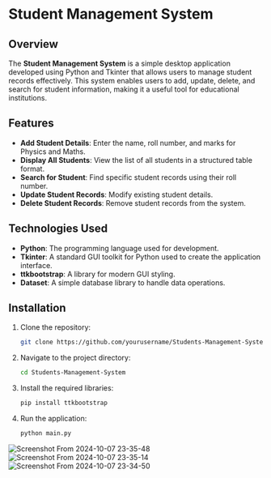 # Student Management System

## Overview
The **Student Management System** is a simple desktop application developed using Python and Tkinter that allows users to manage student records effectively. This system enables users to add, update, delete, and search for student information, making it a useful tool for educational institutions.

## Features
- **Add Student Details**: Enter the name, roll number, and marks for Physics and Maths.
- **Display All Students**: View the list of all students in a structured table format.
- **Search for Student**: Find specific student records using their roll number.
- **Update Student Records**: Modify existing student details.
- **Delete Student Records**: Remove student records from the system.

## Technologies Used
- **Python**: The programming language used for development.
- **Tkinter**: A standard GUI toolkit for Python used to create the application interface.
- **ttkbootstrap**: A library for modern GUI styling.
- **Dataset**: A simple database library to handle data operations.

## Installation
1. Clone the repository:
   ```bash
   git clone https://github.com/yourusername/Students-Management-System.git
2. Navigate to the project directory:
   ```bash
   cd Students-Management-System

3. Install the required libraries:
   ```bash
   pip install ttkbootstrap 

4. Run the application:
   ```bash
   python main.py

![Screenshot From 2024-10-07 23-35-48](https://github.com/user-attachments/assets/a88c2366-f466-4fac-b807-a0acd0cde9ef)
![Screenshot From 2024-10-07 23-35-14](https://github.com/user-attachments/assets/239fa16d-a1c7-4061-a56d-64ed4c85bc6f)
![Screenshot From 2024-10-07 23-34-50](https://github.com/user-attachments/assets/48290623-5690-4fa7-bbf8-7683a87d91e7)




